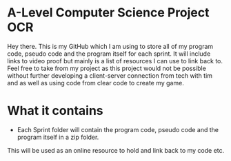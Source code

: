 # A-Level Computer Science Project OCR
Hey there. This is my GitHub which I am using to store all of my program code, pseudo code and the program itself for each sprint.
It will include links to video proof but mainly is a list of resources I can use to link back to.
Feel free to take from my project as this project would not be possible without further developing a client-server connection
from tech with tim and as well as using code from clear code to create my game.

# What it contains
 - Each Sprint folder will contain the program code, pseudo code and the program itself in a zip folder.

This will be used as an online resource to hold and link back to my code etc.
